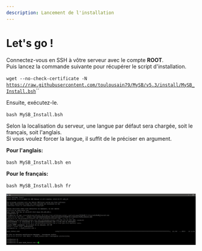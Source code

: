 ```yaml
---
description: Lancement de l'installation
---
```


# Let's go !

Connectez-vous en SSH à vôtre serveur avec le compte **ROOT**.  
Puis lancez la commande suivante pour récupérer le script d'installation.

`wget --no-check-certificate -N` [`https://raw.githubusercontent.com/toulousain79/MySB/v5.3/install/MySB_Install.bsh`](https://raw.githubusercontent.com/toulousain79/MySB/MySB_Version/install/MySB_Install.bsh)\`\`

Ensuite, exécutez-le.

`bash MySB_Install.bsh`

Selon la localisation du serveur, une langue par défaut sera chargée, soit le français, soit l'anglais.  
Si vous voulez forcer la langue, il suffit de le préciser en argument.

**Pour l'anglais:**

`bash MySB_Install.bsh en`

**Pour le français:**

`bash MySB_Install.bsh fr` 

![](../.gitbook/assets/install_download_script.jpg)

